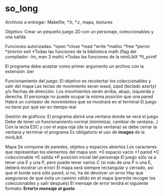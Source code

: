 # so_long

Archivos a entregar: Makefile, *.h, *.c, maps, textures

Objetivo: Crear un pequeño juego 2D con un personaje, coleccionables y una salida

Funciones autorizadas:
	*open	*close	*read	*write	*malloc
	*free	*perror	*strerror	exit
	*Todas las funciones de la biblioteca math (flag del compilador -lm, man 3 math)
	*Todas las funciones de la miniLibX
	*ft_printf

El programa debe aceptar como primer argumento un archivo con la extensión .ber

Funcionamiento del juego:
	El objetivo es recolectar los coleccionables y salir del mapa
	Las teclas de movimiento seran wasd, zqsd (teclado azerty) y/o flechas de dirección. Los movimientos serán arriba, abajo, izquierda y derecha.
	El personaje no puede ocupar la misma posición que una pared
	Habrá un contador de movimientos que se mostrará en el terminal
	El juego no tiene por qué ser en tiempo real

Gestión de gráficos:
	El programa abrirá una ventana donde se verá el juego
	Debe de tener un funcionamiento normal (minimizar, cambiar de ventana...)
	Con la tecla ESC y con el aspa roja (de la propia ventana) se debe cerrar la ventana y terminar el programa
	Es obligatorio el uso de **images** de la miniLibX

Mapa
	Se compone de paredes, objetos y espacios abiertos
	Los caracteres que representan los elementos del mapa son:
		*0	espacio vacío
		*1	pared
		*C	coleccionable
		*E	salida
		*P	posición inicial del personaje
	El juego sólo va a tener una E y una P, pero puede tener varios C (si más de una P o una E, deberá mostrar un error)
	El mapa será siempre rectangular y cerrado, así que el borde será sólo pared, si no, ha de devolver un error
	Hay que asegurarse de que exita un camino válido en el mapa (permite recoger los coleccionables y salir después)
	El mensaje de error tendrá el siguiente formato:
		**Error\n mensaje al gusto**
